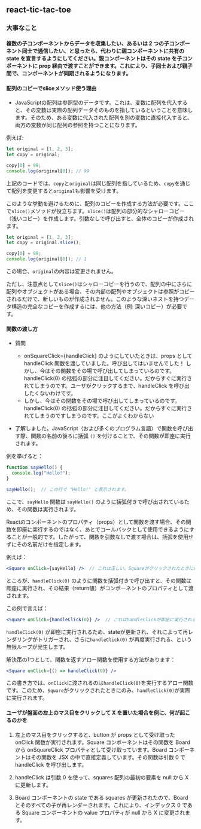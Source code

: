 ## react-tic-tac-toe

### 大事なこと
####  複数の子コンポーネントからデータを収集したい、あるいは 2 つの子コンポーネント同士で通信したい、と思ったら、代わりに親コンポーネントに共有の state を宣言するようにしてください。親コンポーネントはその state を子コンポーネントに prop 経由で渡すことができます。これにより、子同士および親子間で、コンポーネントが同期されるようになります。

#### 配列のコピーでsliceメソッド使う理由
- JavaScriptの配列は参照型のデータです。これは、変数に配列を代入すると、その変数は実際の配列データそのものを指しているということを意味します。そのため、ある変数に代入された配列を別の変数に直接代入すると、両方の変数が同じ配列の参照を持つことになります。

例えば:

```javascript
let original = [1, 2, 3];
let copy = original;

copy[0] = 99;
console.log(original[0]); // 99
```

上記のコードでは、`copy`と`original`は同じ配列を指しているため、`copy`を通じて配列を変更すると`original`も影響を受けます。

このような挙動を避けるために、配列のコピーを作成する方法が必要です。ここで`slice()`メソッドが役立ちます。`slice()`は配列の部分的なシャローコピー（浅いコピー）を作成します。引数なしで呼び出すと、全体のコピーが作成されます。

```javascript
let original = [1, 2, 3];
let copy = original.slice();

copy[0] = 99;
console.log(original[0]); // 1
```

この場合、`original`の内容は変更されません。

ただし、注意点として`slice()`はシャローコピーを行うので、配列の中にさらに配列やオブジェクトがある場合、その内部の配列やオブジェクトは参照がコピーされるだけで、新しいものが作成されません。このような深いネストを持つデータ構造の完全なコピーを作成するには、他の方法（例: 深いコピー）が必要です。

#### 関数の渡し方
- 質問
  - onSquareClick={handleClick} のようにしていたときは、props として handleClick 関数を渡していました。呼び出してはいませんでした！ しかし、今はその関数をその場で呼び出してしまっているのです。handleClick(0) の括弧の部分に注目してください。だからすぐに実行されてしまうのです。ユーザがクリックするまで、handleClick を呼び出したくないわけです。
  - しかし、今はその関数をその場で呼び出してしまっているのです。handleClick(0) の括弧の部分に注目してください。だからすぐに実行されてしまうのですしまうのです。ここがよくわからない

- 了解しました。JavaScript（および多くのプログラム言語）で関数を呼び出す際、関数の名前の後ろに括弧 `()` を付けることで、その関数が即座に実行されます。

例を挙げると：

```javascript
function sayHello() {
  console.log("Hello!");
}

sayHello();  // この行で "Hello!" と表示されます。
```

ここで、`sayHello` 関数は `sayHello()` のように括弧付きで呼び出されているため、その関数は実行されます。

Reactのコンポーネントのプロパティ（props）として関数を渡す場合、その関数を即座に実行するのではなく、あとでコールバックとして使用できるようにすることが一般的です。したがって、関数を引数なしで渡す場合は、括弧を使用せずにその名前だけを指定します。

例えば：

```jsx
<Square onClick={sayHello} />  // これは正しい。SquareがクリックされたときにsayHelloが実行されます。
```

ところが、`handleClick(0)` のように関数を括弧付きで呼び出すと、その関数は即座に実行され、その結果（return値）がコンポーネントのプロパティとして渡されます。

この例で言えば：

```jsx
<Square onClick={handleClick(0)} />  // これはhandleClickが即座に実行されるので誤りです。
```

`handleClick(0)` が即座に実行されるため、stateが更新され、それによって再レンダリングがトリガーされ、さらに`handleClick(0)` が再度実行される、という無限ループが発生します。

解決策の1つとして、関数を返すアロー関数を使用する方法があります：

```jsx
<Square onClick={() => handleClick(0)} />
```

この書き方では、`onClick`に渡されるのは`handleClick(0)`を実行するアロー関数です。このため、`Square`がクリックされたときにのみ、`handleClick(0)`が実際に実行されます。

#### ユーザが盤面の左上のマス目をクリックして X を置いた場合を例に、何が起こるのかを
1. 左上のマス目をクリックすると、button が props として受け取った onClick 関数が実行されます。Square コンポーネントはその関数を Board から onSquareClick プロパティとして受け取っています。Board コンポーネントはその関数を JSX の中で直接定義しています。その関数は引数 0 で handleClick を呼び出します。

2. handleClick は引数 0 を使って、squares 配列の最初の要素を null から X に更新します。

3. Board コンポーネントの state である squares が更新されたので、Board とそのすべての子が再レンダーされます。これにより、インデックス 0 である Square コンポーネントの value プロパティが null から X に変更されます。